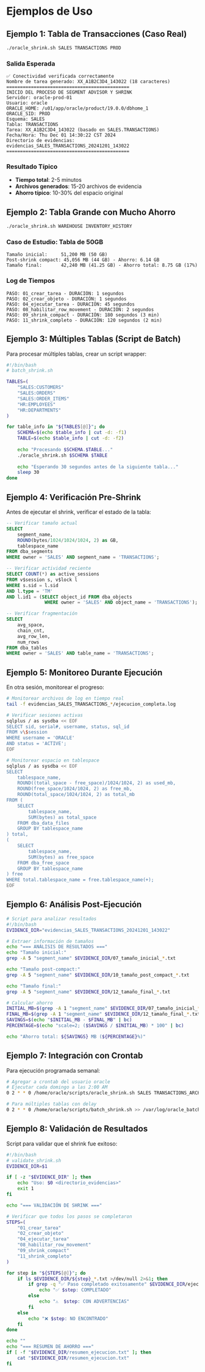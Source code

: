 # Ejemplos de Uso

## Ejemplo 1: Tabla de Transacciones (Caso Real)

```bash
./oracle_shrink.sh SALES TRANSACTIONS PROD
```

### Salida Esperada
```
✅ Conectividad verificada correctamente
Nombre de tarea generado: XX_A1B2C3D4_143022 (18 caracteres)
=============================================
INICIO DEL PROCESO DE SEGMENT ADVISOR Y SHRINK
Servidor: oracle-prod-01
Usuario: oracle
ORACLE_HOME: /u01/app/oracle/product/19.0.0/dbhome_1
ORACLE_SID: PROD
Esquema: SALES
Tabla: TRANSACTIONS
Tarea: XX_A1B2C3D4_143022 (basado en SALES.TRANSACTIONS)
Fecha/Hora: Thu Dec 01 14:30:22 CST 2024
Directorio de evidencias: evidencias_SALES_TRANSACTIONS_20241201_143022
=============================================
```

### Resultado Típico
- **Tiempo total**: 2-5 minutos
- **Archivos generados**: 15-20 archivos de evidencia
- **Ahorro típico**: 10-30% del espacio original

## Ejemplo 2: Tabla Grande con Mucho Ahorro

```bash
./oracle_shrink.sh WAREHOUSE INVENTORY_HISTORY
```

### Caso de Estudio: Tabla de 50GB
```
Tamaño inicial:     51,200 MB (50 GB)
Post-shrink compact: 45,056 MB (44 GB) - Ahorro: 6.14 GB
Tamaño final:       42,240 MB (41.25 GB) - Ahorro total: 8.75 GB (17%)
```

### Log de Tiempos
```
PASO: 01_crear_tarea - DURACIÓN: 1 segundos
PASO: 02_crear_objeto - DURACIÓN: 1 segundos
PASO: 04_ejecutar_tarea - DURACIÓN: 45 segundos
PASO: 08_habilitar_row_movement - DURACIÓN: 2 segundos
PASO: 09_shrink_compact - DURACIÓN: 180 segundos (3 min)
PASO: 11_shrink_completo - DURACIÓN: 120 segundos (2 min)
```

## Ejemplo 3: Múltiples Tablas (Script de Batch)

Para procesar múltiples tablas, crear un script wrapper:

```bash
#!/bin/bash
# batch_shrink.sh

TABLES=(
    "SALES:CUSTOMERS"
    "SALES:ORDERS"
    "SALES:ORDER_ITEMS"
    "HR:EMPLOYEES"
    "HR:DEPARTMENTS"
)

for table_info in "${TABLES[@]}"; do
    SCHEMA=$(echo $table_info | cut -d: -f1)
    TABLE=$(echo $table_info | cut -d: -f2)
    
    echo "Procesando $SCHEMA.$TABLE..."
    ./oracle_shrink.sh $SCHEMA $TABLE
    
    echo "Esperando 30 segundos antes de la siguiente tabla..."
    sleep 30
done
```

## Ejemplo 4: Verificación Pre-Shrink

Antes de ejecutar el shrink, verificar el estado de la tabla:

```sql
-- Verificar tamaño actual
SELECT 
    segment_name,
    ROUND(bytes/1024/1024/1024, 2) as GB,
    tablespace_name
FROM dba_segments 
WHERE owner = 'SALES' AND segment_name = 'TRANSACTIONS';

-- Verificar actividad reciente
SELECT COUNT(*) as active_sessions
FROM v$session s, v$lock l
WHERE s.sid = l.sid
AND l.type = 'TM'
AND l.id1 = (SELECT object_id FROM dba_objects 
              WHERE owner = 'SALES' AND object_name = 'TRANSACTIONS');

-- Verificar fragmentación
SELECT 
    avg_space, 
    chain_cnt, 
    avg_row_len,
    num_rows
FROM dba_tables 
WHERE owner = 'SALES' AND table_name = 'TRANSACTIONS';
```

## Ejemplo 5: Monitoreo Durante Ejecución

En otra sesión, monitorear el progreso:

```bash
# Monitorear archivos de log en tiempo real
tail -f evidencias_SALES_TRANSACTIONS_*/ejecucion_completa.log

# Verificar sesiones activas
sqlplus / as sysdba << EOF
SELECT sid, serial#, username, status, sql_id
FROM v\$session 
WHERE username = 'ORACLE' 
AND status = 'ACTIVE';
EOF

# Monitorear espacio en tablespace
sqlplus / as sysdba << EOF
SELECT 
    tablespace_name,
    ROUND((total_space - free_space)/1024/1024, 2) as used_mb,
    ROUND(free_space/1024/1024, 2) as free_mb,
    ROUND(total_space/1024/1024, 2) as total_mb
FROM (
    SELECT 
        tablespace_name,
        SUM(bytes) as total_space
    FROM dba_data_files
    GROUP BY tablespace_name
) total,
(
    SELECT 
        tablespace_name,
        SUM(bytes) as free_space
    FROM dba_free_space
    GROUP BY tablespace_name
) free
WHERE total.tablespace_name = free.tablespace_name(+);
EOF
```

## Ejemplo 6: Análisis Post-Ejecución

```bash
# Script para analizar resultados
#!/bin/bash
EVIDENCE_DIR="evidencias_SALES_TRANSACTIONS_20241201_143022"

# Extraer información de tamaños
echo "=== ANÁLISIS DE RESULTADOS ==="
echo "Tamaño inicial:"
grep -A 5 "segment_name" $EVIDENCE_DIR/07_tamaño_inicial_*.txt

echo "Tamaño post-compact:"
grep -A 5 "segment_name" $EVIDENCE_DIR/10_tamaño_post_compact_*.txt

echo "Tamaño final:"
grep -A 5 "segment_name" $EVIDENCE_DIR/12_tamaño_final_*.txt

# Calcular ahorro
INITIAL_MB=$(grep -A 1 "segment_name" $EVIDENCE_DIR/07_tamaño_inicial_*.txt | tail -1 | awk '{print $3}')
FINAL_MB=$(grep -A 1 "segment_name" $EVIDENCE_DIR/12_tamaño_final_*.txt | tail -1 | awk '{print $3}')
SAVINGS=$(echo "$INITIAL_MB - $FINAL_MB" | bc)
PERCENTAGE=$(echo "scale=2; ($SAVINGS / $INITIAL_MB) * 100" | bc)

echo "Ahorro total: ${SAVINGS} MB (${PERCENTAGE}%)"
```

## Ejemplo 7: Integración con Crontab

Para ejecución programada semanal:

```bash
# Agregar a crontab del usuario oracle
# Ejecutar cada domingo a las 2:00 AM
0 2 * * 0 /home/oracle/scripts/oracle_shrink.sh SALES TRANSACTIONS_ARCHIVE >> /var/log/oracle_shrink_cron.log 2>&1

# Para múltiples tablas con delay
0 2 * * 0 /home/oracle/scripts/batch_shrink.sh >> /var/log/oracle_batch_shrink.log 2>&1
```

## Ejemplo 8: Validación de Resultados

Script para validar que el shrink fue exitoso:

```bash
#!/bin/bash
# validate_shrink.sh
EVIDENCE_DIR=$1

if [ -z "$EVIDENCE_DIR" ]; then
    echo "Uso: $0 <directorio_evidencias>"
    exit 1
fi

echo "=== VALIDACIÓN DE SHRINK ==="

# Verificar que todos los pasos se completaron
STEPS=(
    "01_crear_tarea"
    "02_crear_objeto"
    "04_ejecutar_tarea"
    "08_habilitar_row_movement"
    "09_shrink_compact"
    "11_shrink_completo"
)

for step in "${STEPS[@]}"; do
    if ls $EVIDENCE_DIR/${step}_*.txt >/dev/null 2>&1; then
        if grep -q "✅ Paso completado exitosamente" $EVIDENCE_DIR/ejecucion_completa.log; then
            echo "✅ $step: COMPLETADO"
        else
            echo "⚠️  $step: CON ADVERTENCIAS"
        fi
    else
        echo "❌ $step: NO ENCONTRADO"
    fi
done

echo ""
echo "=== RESUMEN DE AHORRO ==="
if [ -f "$EVIDENCE_DIR/resumen_ejecucion.txt" ]; then
    cat "$EVIDENCE_DIR/resumen_ejecucion.txt"
fi
```
